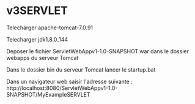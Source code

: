 # v3SERVLET

Telecharger apache-tomcat-7.0.91

Telecharger jdk1.8.0_144

Deposer le fichier ServletWebAppv1-1.0-SNAPSHOT.war dans le dossier webapps du serveur Tomcat

Dans le dossier bin du serveur Tomcat lancer le startup.bat

Dans un navigateur web saisir l'adresse suivante : http://localhost:8080/ServletWebAppv1-1.0-SNAPSHOT/MyExampleSERVLET
